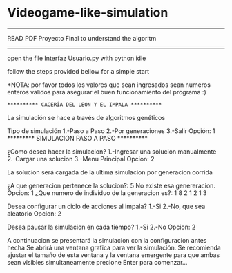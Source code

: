 # Videogame-like-simulation

*************************************************
READ PDF Proyecto Final to understand the algoritm
*************************************************

open the file Interfaz Usuario.py with python idle

follow the steps provided bellow for a simple start


*NOTA: por favor todos los valores que sean ingresados sean numeros enteros validos para asegurar el buen 
funcionamiento del programa :)


	********** CACERÍA DEL LEÓN Y EL IMPALA **********


La simulación se hace a través de algoritmos genéticos

Tipo de simulación
1.-Paso a Paso
2.-Por generaciones
3.-Salir
Opción: 1
	********* SIMULACION PASO A PASO **********

¿Como desea hacer la simulacion?
1.-Ingresar una solucion manualmente
2.-Cargar una solucion
3.-Menu Principal
Opcion: 2

La solucion será cargada de la ultima simulacion por generacion corrida


¿A que generacion pertenece la solucion?: 5
No existe esa genereracion. Opcion: 1
¿Que numero de individuo de la generacion es?: 1
8
2
1
2
1
3

Desea configurar un ciclo de acciones al impala?
1.-Si
2.-No, que sea aleatorio
Opcion: 2

Desea pausar la simulacion en cada tiempo?
1.-Si
2.-No
Opcion: 2

A continuacion se presentará la simulacion con la configuracion antes hecha
Se abrirá una ventana grafica para ver la simulación.
Se recomienda ajustar el tamaño de esta ventana y la ventana emergente para que ambas
sean visibles simultaneamente
precione Enter para comenzar...

